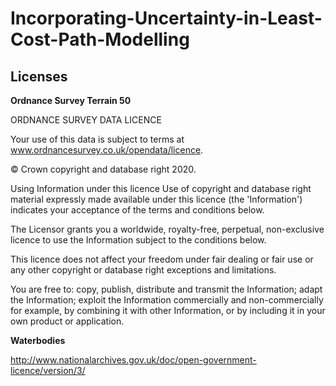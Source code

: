 # Incorporating-Uncertainty-in-Least-Cost-Path-Modelling

Licenses
---------------

**Ordnance Survey Terrain 50**

ORDNANCE SURVEY DATA LICENCE

Your use of this data is subject to terms at www.ordnancesurvey.co.uk/opendata/licence.

© Crown copyright and database right 2020.

Using Information under this licence
Use of copyright and database right material expressly made available under this licence (the 'Information') indicates your acceptance of the terms and conditions below.

The Licensor grants you a worldwide, royalty-free, perpetual, non-exclusive licence to use the Information subject to the conditions below.

This licence does not affect your freedom under fair dealing or fair use or any other copyright or database right exceptions and limitations.

You are free to:
copy, publish, distribute and transmit the Information;
adapt the Information;
exploit the Information commercially and non-commercially for example, by combining it with other Information, or by including it in your own product or application.


**Waterbodies**

http://www.nationalarchives.gov.uk/doc/open-government-licence/version/3/

